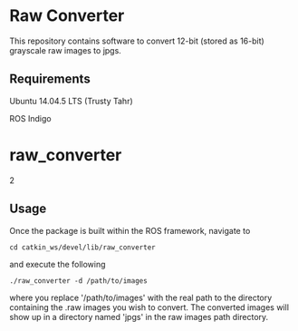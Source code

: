 # Raw Converter

This repository contains software to convert 12-bit (stored as 16-bit) grayscale raw images to jpgs.

## Requirements 

Ubuntu 14.04.5 LTS (Trusty Tahr)

ROS Indigo
# raw_converter
2

## Usage

Once the package is built within the ROS framework, navigate to
```
cd catkin_ws/devel/lib/raw_converter
```
and execute the following
```
./raw_converter -d /path/to/images
```
where you replace '/path/to/images' with the real path to the directory containing the .raw images you wish to convert. The converted images will show up in a directory named 'jpgs' in the raw images path directory.
